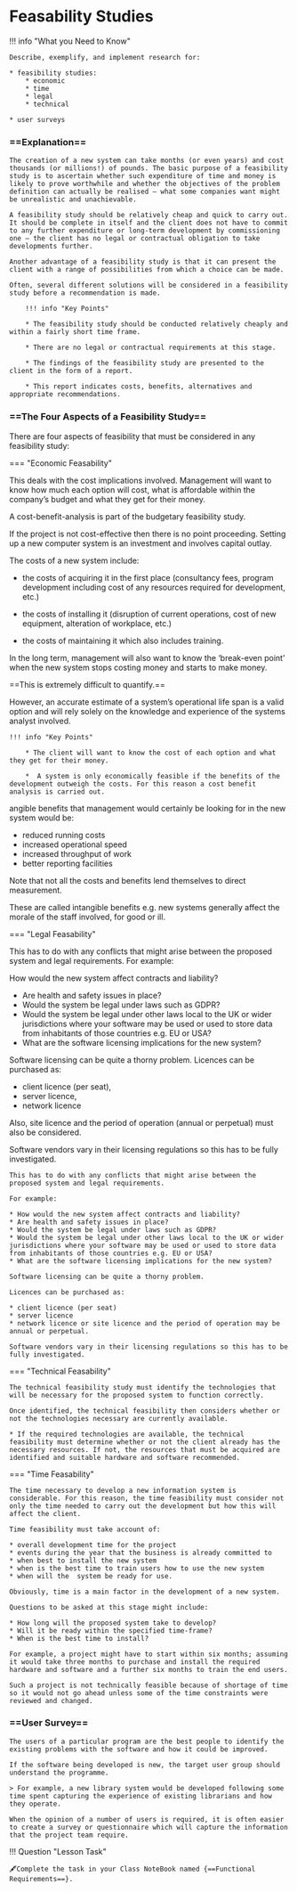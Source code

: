 # Feasability Studies

!!! info "What you Need to Know"

	Describe, exemplify, and implement research for:
 
	* feasibility studies:
		* economic
		* time
		* legal
		* technical
	
	* user surveys

### ==Explanation==

	The creation of a new system can take months (or even years) and cost thousands (or millions!) of pounds. The basic purpose of a feasibility study is to ascertain whether such expenditure of time and money is likely to prove worthwhile and whether the objectives of the problem definition can actually be realised – what some companies want might be unrealistic and unachievable. 
	
	A feasibility study should be relatively cheap and quick to carry out. It should be complete in itself and the client does not have to commit to any further expenditure or long-term development by commissioning one – the client has no legal or contractual obligation to take developments further. 
	
	Another advantage of a feasibility study is that it can present the client with a range of possibilities from which a choice can be made. 
	
	Often, several different solutions will be considered in a feasibility study before a recommendation is made. 
	
	    !!! info "Key Points"
	
	    * The feasibility study should be conducted relatively cheaply and within a fairly short time frame. 
	
	    * There are no legal or contractual requirements at this stage.
	
	    * The findings of the feasibility study are presented to the client in the form of a report.
	
	    * This report indicates costs, benefits, alternatives and appropriate recommendations.

### ==The Four Aspects of a Feasibility Study==

There are four aspects of feasibility that must be considered in any feasibility study:

=== "Economic Feasability"

This deals with the cost implications involved. Management will want to know how much each option will cost, what is affordable within the company’s budget and what they get for their money. 

A cost-benefit-analysis is part of the budgetary feasibility study. 
    
If the project is not cost-effective then there is no point proceeding. Setting up a new computer system is an investment and involves capital outlay. 
    
The costs of a new system include:
    
* the costs of acquiring it in the first place (consultancy fees, program development including cost of any resources required for development, etc.)
    
* the costs of installing it (disruption of current operations, cost of new equipment, alteration of workplace, etc.)
    
* the costs of maintaining it which also includes training. 
    
In the long term, management will also want to know the ‘break-even point’ when the new system stops costing money and starts to make money. 
    
==This is extremely difficult to quantify.==
    
However, an accurate estimate of a system’s operational life span is a valid option and will rely solely on the knowledge and experience of the systems analyst involved.

    !!! info "Key Points"
    
	    * The client will want to know the cost of each option and what they get for their money.
	
	    *  A system is only economically feasible if the benefits of the development outweigh the costs. For this reason a cost benefit analysis is carried out.

angible benefits that management would certainly be looking for in the new system would be:
    
* reduced running costs
* increased operational speed
* increased throughput of work
* better reporting facilities
    
Note that not all the costs and benefits lend themselves to direct measurement. 
    
These are called intangible benefits e.g. new systems generally affect the morale of the staff involved, for good or ill. 

=== "Legal Feasability"

This has to do with any conflicts that might arise between the proposed system and legal requirements. For example:
    
How would the new system affect contracts and liability?
    
* Are health and safety issues in place?
* Would the system be legal under laws such as GDPR?
* Would the system be legal under other laws local to the UK or wider jurisdictions where your software may be used or used to store data from inhabitants of those countries e.g. EU or USA?
* What are the software licensing implications for the new system?
    
Software licensing can be quite a thorny problem. Licences can be purchased as:
    
* client licence (per seat), 
* server licence, 
* network licence
    
Also, site licence and the period of operation (annual or perpetual) must also be considered. 

Software vendors vary in their licensing regulations so this has to be fully investigated.

    This has to do with any conflicts that might arise between the proposed system and legal requirements. 
    
    For example:
    
    * How would the new system affect contracts and liability?
    * Are health and safety issues in place?
    * Would the system be legal under laws such as GDPR?
    * Would the system be legal under other laws local to the UK or wider jurisdictions where your software may be used or used to store data from inhabitants of those countries e.g. EU or USA?
    * What are the software licensing implications for the new system?

    Software licensing can be quite a thorny problem. 

    Licences can be purchased as:

    * client licence (per seat)
    * server licence
    * network licence or site licence and the period of operation may be annual or perpetual.

    Software vendors vary in their licensing regulations so this has to be fully investigated.

    
=== "Technical Feasability"

    The technical feasibility study must identify the technologies that will be necessary for the proposed system to function correctly. 

    Once identified, the technical feasibility then considers whether or not the technologies necessary are currently available.

    * If the required technologies are available, the technical feasibility must determine whether or not the client already has the necessary resources. If not, the resources that must be acquired are identified and suitable hardware and software recommended.

=== "Time Feasability"

    The time necessary to develop a new information system is considerable. For this reason, the time feasibility must consider not only the time needed to carry out the development but how this will affect the client.

    Time feasibility must take account of:
    
    * overall development time for the project
    * events during the year that the business is already committed to
    * when best to install the new system
    * when is the best time to train users how to use the new system
    * when will the  system be ready for use.

    Obviously, time is a main factor in the development of a new system.

    Questions to be asked at this stage might include:

    * How long will the proposed system take to develop?
    * Will it be ready within the specified time-frame?
    * When is the best time to install?

    For example, a project might have to start within six months; assuming it would take three months to purchase and install the required hardware and software and a further six months to train the end users. 
    
    Such a project is not technically feasible because of shortage of time so it would not go ahead unless some of the time constraints were reviewed and changed.


### ==User Survey==

    The users of a particular program are the best people to identify the existing problems with the software and how it could be improved.

    If the software being developed is new, the target user group should understand the programme. 

    > For example, a new library system would be developed following some time spent capturing the experience of existing librarians and how they operate.

    When the opinion of a number of users is required, it is often easier to create a survey or questionnaire which will capture the information that the project team require.

!!! Question "Lesson Task"

    🖋️Complete the task in your Class NoteBook named {==Functional Requirements==}.
